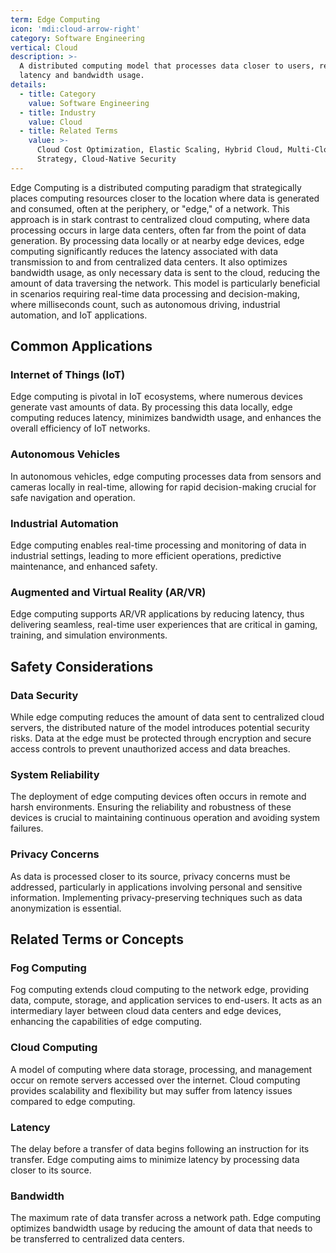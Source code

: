 ```yaml
---
term: Edge Computing
icon: 'mdi:cloud-arrow-right'
category: Software Engineering
vertical: Cloud
description: >-
  A distributed computing model that processes data closer to users, reducing
  latency and bandwidth usage.
details:
  - title: Category
    value: Software Engineering
  - title: Industry
    value: Cloud
  - title: Related Terms
    value: >-
      Cloud Cost Optimization, Elastic Scaling, Hybrid Cloud, Multi-Cloud
      Strategy, Cloud-Native Security
---
```

Edge Computing is a distributed computing paradigm that strategically places computing resources closer to the location where data is generated and consumed, often at the periphery, or "edge," of a network. This approach is in stark contrast to centralized cloud computing, where data processing occurs in large data centers, often far from the point of data generation. By processing data locally or at nearby edge devices, edge computing significantly reduces the latency associated with data transmission to and from centralized data centers. It also optimizes bandwidth usage, as only necessary data is sent to the cloud, reducing the amount of data traversing the network. This model is particularly beneficial in scenarios requiring real-time data processing and decision-making, where milliseconds count, such as autonomous driving, industrial automation, and IoT applications.

## Common Applications

### Internet of Things (IoT)
Edge computing is pivotal in IoT ecosystems, where numerous devices generate vast amounts of data. By processing this data locally, edge computing reduces latency, minimizes bandwidth usage, and enhances the overall efficiency of IoT networks.

### Autonomous Vehicles
In autonomous vehicles, edge computing processes data from sensors and cameras locally in real-time, allowing for rapid decision-making crucial for safe navigation and operation.

### Industrial Automation
Edge computing enables real-time processing and monitoring of data in industrial settings, leading to more efficient operations, predictive maintenance, and enhanced safety.

### Augmented and Virtual Reality (AR/VR)
Edge computing supports AR/VR applications by reducing latency, thus delivering seamless, real-time user experiences that are critical in gaming, training, and simulation environments.

## Safety Considerations

### Data Security
While edge computing reduces the amount of data sent to centralized cloud servers, the distributed nature of the model introduces potential security risks. Data at the edge must be protected through encryption and secure access controls to prevent unauthorized access and data breaches.

### System Reliability
The deployment of edge computing devices often occurs in remote and harsh environments. Ensuring the reliability and robustness of these devices is crucial to maintaining continuous operation and avoiding system failures.

### Privacy Concerns
As data is processed closer to its source, privacy concerns must be addressed, particularly in applications involving personal and sensitive information. Implementing privacy-preserving techniques such as data anonymization is essential.

## Related Terms or Concepts

### Fog Computing
Fog computing extends cloud computing to the network edge, providing data, compute, storage, and application services to end-users. It acts as an intermediary layer between cloud data centers and edge devices, enhancing the capabilities of edge computing.

### Cloud Computing
A model of computing where data storage, processing, and management occur on remote servers accessed over the internet. Cloud computing provides scalability and flexibility but may suffer from latency issues compared to edge computing.

### Latency
The delay before a transfer of data begins following an instruction for its transfer. Edge computing aims to minimize latency by processing data closer to its source.

### Bandwidth
The maximum rate of data transfer across a network path. Edge computing optimizes bandwidth usage by reducing the amount of data that needs to be transferred to centralized data centers.
